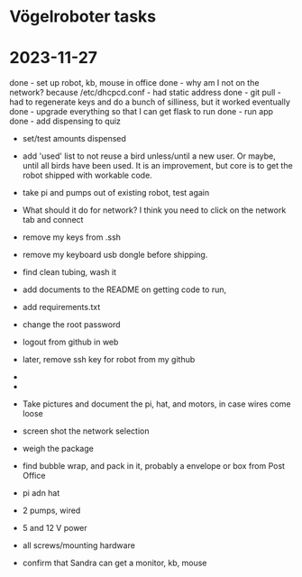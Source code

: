 # Vögelroboter tasks

# 2023-11-27

done - set up robot, kb, mouse in office
done - why am I not on the network?
    because /etc/dhcpcd.conf - had static address
done - git pull - had to regenerate keys and do a bunch of silliness, but it worked eventually
done - upgrade everything so that I can get flask to run
done - run app
done - add dispensing to quiz
- set/test amounts dispensed
- add 'used' list to not reuse a bird unless/until a new user. Or maybe, until all birds have been used.
It is an improvement, but core is to get the robot shipped with workable code.
- take pi and pumps out of existing robot, test again
- What should it do for network? I think you need to click on the network tab and connect
- remove my keys from .ssh
- remove my keyboard usb dongle before shipping.
- find clean tubing, wash it
- add documents to the README on getting code to run, 
- add requirements.txt
- change the root password
- logout from github in web
- later, remove ssh key for robot from my github
- 
- 

- Take pictures and document the pi, hat, and motors, in case wires come loose
- screen shot the network selection
- weigh the package


- find bubble wrap, and pack in it, probably a envelope or box from Post Office
- pi adn hat
- 2 pumps, wired
- 5 and 12 V power
- all screws/mounting hardware

- confirm that Sandra can get a monitor, kb, mouse

